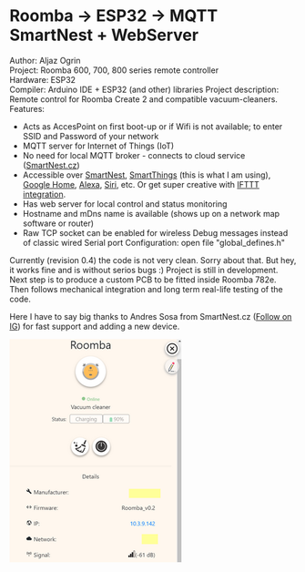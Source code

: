 # Roomba -> ESP32 -> MQTT SmartNest + WebServer

Author: Aljaz Ogrin  
Project: Roomba 600, 700, 800 series remote controller  
Hardware: ESP32  
Compiler: Arduino IDE + ESP32 (and other) libraries
Project description: Remote control for Roomba Create 2 and compatible vacuum-cleaners.   
Features:  
- Acts as AccesPoint on first boot-up or if Wifi is not available; to enter SSID and Password of your network
- MQTT server for Internet of Things (IoT)
- No need for local MQTT broker - connects to cloud service ([SmartNest.cz](https://www.smartnest.cz/))
- Accessible over [SmartNest](https://www.smartnest.cz/), [SmartThings](https://play.google.com/store/apps/details?id=com.samsung.android.oneconnect) (this is what I am using), [Google Home](https://www.docu.smartnest.cz/google-home-integration), [Alexa](https://www.docu.smartnest.cz/alexa-integration), [Siri](https://www.docu.smartnest.cz/siri-integration), etc. Or get super creative with [IFTTT integration](https://www.docu.smartnest.cz/ifttt-integration).
- Has web server for local control and status monitoring
- Hostname and mDns name is available (shows up on a network map software or router)
- Raw TCP socket can be enabled for wireless Debug messages instead of classic wired Serial port
Configuration: open file "global_defines.h"

Currently (revision 0.4) the code is not very clean. Sorry about that. But hey, it works fine and is without serios bugs :) 
Project is still in development. 
Next step is to produce a custom PCB to be fitted inside Roomba 782e. Then follows mechanical integration and long term real-life testing of the code.

Here I have to say big thanks to Andres Sosa from SmartNest.cz ([Follow on IG](https://www.instagram.com/smartnestcz/)) for fast support and adding a new device.

![SmartNest control](/test-images/SN_charging_crop.png?raw=true "SmartNest control")